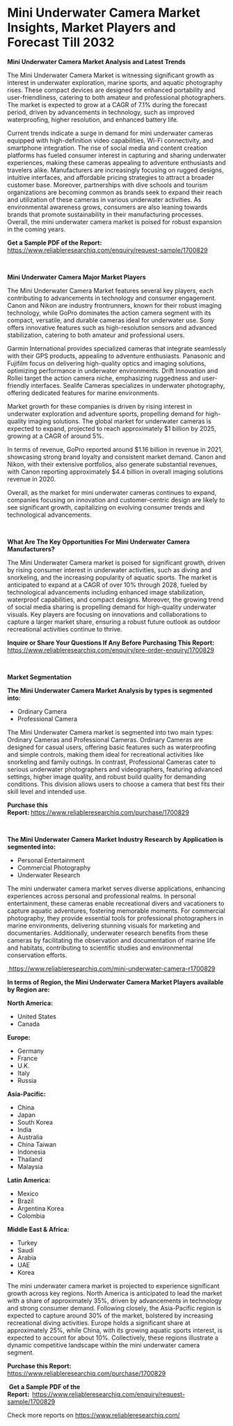 <p><h1>Mini Underwater Camera Market Insights, Market Players and Forecast Till 2032</h1></p><p><strong>Mini Underwater Camera Market Analysis and Latest Trends</strong></p>
<p><p>The Mini Underwater Camera Market is witnessing significant growth as interest in underwater exploration, marine sports, and aquatic photography rises. These compact devices are designed for enhanced portability and user-friendliness, catering to both amateur and professional photographers. The market is expected to grow at a CAGR of 7.1% during the forecast period, driven by advancements in technology, such as improved waterproofing, higher resolution, and enhanced battery life.</p><p>Current trends indicate a surge in demand for mini underwater cameras equipped with high-definition video capabilities, Wi-Fi connectivity, and smartphone integration. The rise of social media and content creation platforms has fueled consumer interest in capturing and sharing underwater experiences, making these cameras appealing to adventure enthusiasts and travelers alike. Manufacturers are increasingly focusing on rugged designs, intuitive interfaces, and affordable pricing strategies to attract a broader customer base. Moreover, partnerships with dive schools and tourism organizations are becoming common as brands seek to expand their reach and utilization of these cameras in various underwater activities. As environmental awareness grows, consumers are also leaning towards brands that promote sustainability in their manufacturing processes. Overall, the mini underwater camera market is poised for robust expansion in the coming years.</p></p>
<p><strong>Get a Sample PDF of the Report:&nbsp;</strong> <a href="https://www.reliableresearchiq.com/enquiry/request-sample/1700829?utm_campaign=2726&utm_medium=2&utm_source=Github&utm_content=ia&utm_term=27032025&utm_id=mini-underwater-camera">https://www.reliableresearchiq.com/enquiry/request-sample/1700829</a></p>
<p>&nbsp;</p>
<p><strong>Mini Underwater Camera Major Market Players</strong></p>
<p><p>The Mini Underwater Camera Market features several key players, each contributing to advancements in technology and consumer engagement. Canon and Nikon are industry frontrunners, known for their robust imaging technology, while GoPro dominates the action camera segment with its compact, versatile, and durable cameras ideal for underwater use. Sony offers innovative features such as high-resolution sensors and advanced stabilization, catering to both amateur and professional users.</p><p>Garmin International provides specialized cameras that integrate seamlessly with their GPS products, appealing to adventure enthusiasts. Panasonic and Fujifilm focus on delivering high-quality optics and imaging solutions, optimizing performance in underwater environments. Drift Innovation and Rollei target the action camera niche, emphasizing ruggedness and user-friendly interfaces. Sealife Cameras specializes in underwater photography, offering dedicated features for marine environments.</p><p>Market growth for these companies is driven by rising interest in underwater exploration and adventure sports, propelling demand for high-quality imaging solutions. The global market for underwater cameras is expected to expand, projected to reach approximately $1 billion by 2025, growing at a CAGR of around 5%.</p><p>In terms of revenue, GoPro reported around $1.16 billion in revenue in 2021, showcasing strong brand loyalty and consistent market demand. Canon and Nikon, with their extensive portfolios, also generate substantial revenues, with Canon reporting approximately $4.4 billion in overall imaging solutions revenue in 2020. </p><p>Overall, as the market for mini underwater cameras continues to expand, companies focusing on innovation and customer-centric design are likely to see significant growth, capitalizing on evolving consumer trends and technological advancements.</p></p>
<p>&nbsp;</p>
<p><strong>What Are The Key Opportunities For Mini Underwater Camera Manufacturers?</strong></p>
<p><p>The Mini Underwater Camera market is poised for significant growth, driven by rising consumer interest in underwater activities, such as diving and snorkeling, and the increasing popularity of aquatic sports. The market is anticipated to expand at a CAGR of over 10% through 2028, fueled by technological advancements including enhanced image stabilization, waterproof capabilities, and compact designs. Moreover, the growing trend of social media sharing is propelling demand for high-quality underwater visuals. Key players are focusing on innovations and collaborations to capture a larger market share, ensuring a robust future outlook as outdoor recreational activities continue to thrive.</p></p>
<p><strong>Inquire or Share Your Questions If Any Before Purchasing This Report:</strong> <a href="https://www.reliableresearchiq.com/enquiry/pre-order-enquiry/1700829?utm_campaign=2726&utm_medium=2&utm_source=Github&utm_content=ia&utm_term=27032025&utm_id=mini-underwater-camera">https://www.reliableresearchiq.com/enquiry/pre-order-enquiry/1700829</a></p>
<p>&nbsp;</p>
<p><strong>Market Segmentation</strong></p>
<p><strong>The Mini Underwater Camera Market Analysis by types is segmented into:</strong></p>
<p><ul><li>Ordinary Camera</li><li>Professional Camera</li></ul></p>
<p><p>The Mini Underwater Camera market is segmented into two main types: Ordinary Cameras and Professional Cameras. Ordinary Cameras are designed for casual users, offering basic features such as waterproofing and simple controls, making them ideal for recreational activities like snorkeling and family outings. In contrast, Professional Cameras cater to serious underwater photographers and videographers, featuring advanced settings, higher image quality, and robust build quality for demanding conditions. This division allows users to choose a camera that best fits their skill level and intended use.</p></p>
<p><strong>Purchase this Report:&nbsp;</strong><a href="https://www.reliableresearchiq.com/purchase/1700829?utm_campaign=2726&utm_medium=2&utm_source=Github&utm_content=ia&utm_term=27032025&utm_id=mini-underwater-camera">https://www.reliableresearchiq.com/purchase/1700829</a></p>
<p>&nbsp;</p>
<p><strong>The Mini Underwater Camera Market Industry Research by Application is segmented into:</strong></p>
<p><ul><li>Personal Entertainment</li><li>Commercial Photography</li><li>Underwater Research</li></ul></p>
<p><p>The mini underwater camera market serves diverse applications, enhancing experiences across personal and professional realms. In personal entertainment, these cameras enable recreational divers and vacationers to capture aquatic adventures, fostering memorable moments. For commercial photography, they provide essential tools for professional photographers in marine environments, delivering stunning visuals for marketing and documentaries. Additionally, underwater research benefits from these cameras by facilitating the observation and documentation of marine life and habitats, contributing to scientific studies and environmental conservation efforts.</p></p>
<p><a href="https://www.reliableresearchiq.com/mini-underwater-camera-r1700829?utm_campaign=2726&utm_medium=2&utm_source=Github&utm_content=ia&utm_term=27032025&utm_id=mini-underwater-camera">&nbsp;https://www.reliableresearchiq.com/mini-underwater-camera-r1700829</a></p>
<p><strong>In terms of Region, the Mini Underwater Camera Market Players available by Region are:</strong></p>
<p>
    <p> <strong> North America: </strong>
        <ul>
            <li>United States</li>
            <li>Canada</li>
        </ul>
        </p> 
    <p> <strong> Europe: </strong>
        <ul>
            <li>Germany</li>
            <li>France</li>
            <li>U.K.</li>
            <li>Italy</li>
            <li>Russia</li>
        </ul>
        </p> 
    <p> <strong> Asia-Pacific: </strong>
        <ul>
            <li>China</li>
            <li>Japan</li>
            <li>South Korea</li>
            <li>India</li>
            <li>Australia</li>
            <li>China Taiwan</li>
            <li>Indonesia</li>
            <li>Thailand</li>
            <li>Malaysia</li>
        </ul>
        </p> 
    <p> <strong> Latin America: </strong>
        <ul>
            <li>Mexico</li>
            <li>Brazil</li>
            <li>Argentina Korea</li>
            <li>Colombia</li>
        </ul>
        </p> 
    <p> <strong> Middle East & Africa: </strong>
        <ul>
            <li>Turkey</li>
            <li>Saudi</li>
            <li>Arabia</li>
            <li>UAE</li>
            <li>Korea</li>
        </ul>
    </p>
    </p>
<p><p>The mini underwater camera market is projected to experience significant growth across key regions. North America is anticipated to lead the market with a share of approximately 35%, driven by advancements in technology and strong consumer demand. Following closely, the Asia-Pacific region is expected to capture around 30% of the market, bolstered by increasing recreational diving activities. Europe holds a significant share at approximately 25%, while China, with its growing aquatic sports interest, is expected to account for about 10%. Collectively, these regions illustrate a dynamic competitive landscape within the mini underwater camera segment.</p></p>
<p><strong>Purchase this Report: </strong><a href="https://www.reliableresearchiq.com/purchase/1700829?utm_campaign=2726&utm_medium=2&utm_source=Github&utm_content=ia&utm_term=27032025&utm_id=mini-underwater-camera">https://www.reliableresearchiq.com/purchase/1700829</a></p>
<p>&nbsp;<strong>Get a Sample PDF of the Report:&nbsp;&nbsp;</strong><a href="https://www.reliableresearchiq.com/enquiry/request-sample/1700829?utm_campaign=2726&utm_medium=2&utm_source=Github&utm_content=ia&utm_term=27032025&utm_id=mini-underwater-camera">https://www.reliableresearchiq.com/enquiry/request-sample/1700829</a></p>
<p><strong></strong></p>
<p>Check more reports on <a href="https://www.reliableresearchiq.com/?utm_campaign=2726&utm_medium=2&utm_source=Github&utm_content=ia&utm_term=27032025&utm_id=mini-underwater-camera">https://www.reliableresearchiq.com/</a></p>